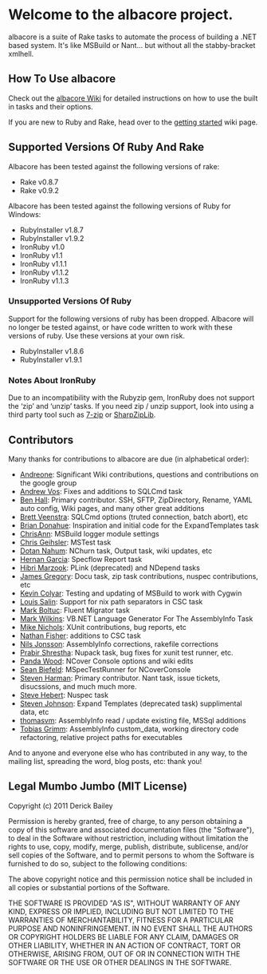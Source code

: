# Welcome to the albacore project.

albacore is a suite of Rake tasks to automate the process of building a .NET based system. It's like MSBuild or Nant... but without all the stabby-bracket xmlhell.

## How To Use albacore

Check out the [albacore Wiki](http://wiki.github.com/derickbailey/albacore) for detailed instructions on how to use the built in tasks and their options. 

If you are new to Ruby and Rake, head over to the [getting started](https://github.com/derickbailey/Albacore/wiki/Getting-Started) wiki page.

## Supported Versions Of Ruby And Rake

Albacore has been tested against the following versions of rake:

* Rake v0.8.7
* Rake v0.9.2

Albacore has been tested against the following versions of Ruby for Windows:

* RubyInstaller v1.8.7
* RubyInstaller v1.9.2
* IronRuby v1.0
* IronRuby v1.1
* IronRuby v1.1.1
* IronRuby v1.1.2
* IronRuby v1.1.3

### Unsupported Versions Of Ruby

Support for the following versions of ruby has been dropped. Albacore will no longer be tested against, or have code written to work with these versions of ruby. Use these versions at your own risk.

* RubyInstaller v1.8.6
* RubyInstaller v1.9.1

### Notes About IronRuby

Due to an incompatibility with the Rubyzip gem, IronRuby does not support the ‘zip’ and ‘unzip’ tasks. If you need zip / unzip support, look into using a third party tool such as [7-zip](http://7-zip.org) or [SharpZipLib](http://sharpdevelop.net/OpenSource/SharpZipLib/).

## Contributors

Many thanks for contributions to albacore are due (in alphabetical order):

* [Andreone](http://github.com/Andreone): Significant Wiki contributions, questions and contributions on the google group
* [Andrew Vos](http://github.com/AndrewVos): Fixes and additions to SQLCmd task
* [Ben Hall](http://github.com/benhall): Primary contributor. SSH, SFTP, ZipDirectory, Rename, YAML auto config, Wiki pages, and many other great additions
* [Brett Veenstra](http://github.com/brettveenstra): SQLCmd options (truted connection, batch abort), etc
* [Brian Donahue](http://github.com/briandonahue): Inspiration and initial code for the ExpandTemplates task
* [ChrisAnn](http://github.com/ChrisAnn): MSBuild logger module settings
* [Chris Geihsler](http://github.com/geihsler): MSTest task
* [Dotan Nahum](http://github.com/jondot): NChurn task, Output task, wiki updates, etc
* [Hernan Garcia](http://github.com/hgarcia): Specflow Report task
* [Hibri Marzook](http://github.com/hibri): PLink (deprecated) and NDepend tasks
* [James Gregory](http://github.com/jagregory): Docu task, zip task contributions, nuspec contributions, etc
* [Kevin Colyar](http://github.com/kevincolyar): Testing and updating of MSBuild to work with Cygwin
* [Louis Salin](http://github.com/louissalin): Support for nix path separators in CSC task
* [Mark Boltuc](http://github.com/mboltuc): Fluent Migrator task
* [Mark Wilkins](http://github.com/markwilk): VB.NET Language Generator For The AssemblyInfo Task
* [Mike Nichols](http://github.com/mnichols): XUnit contributions, bug reports, etc
* [Nathan Fisher](:http://github.com/nfisher): additions to CSC task
* [Nils Jonsson](http://github.com/njonsson): AssemblyInfo corrections, rakefile corrections
* [Prabir Shrestha](http://github.com/prabirshrestha): Nupack task, bug fixes for xunit test runner, etc.
* [Panda Wood](http://github.com/pandawood): NCover Console options and wiki edits
* [Sean Biefeld](http://github.com/seanbiefeld): MSpecTestRunner for NCoverConsole
* [Steven Harman](http://github.com/stevenharman): Primary contributor. Nant task, issue tickets, disucssions, and much much more.
* [Steve Hebert](http://github.com/stevehebert): Nuspec task
* [Steven Johnson](http://github.com/2020steve): Expand Templates (deprecated task) supplimental data, etc
* [thomasvm](http://github.com/thomasvm): AssemblyInfo read / update existing file, MSSql additions
* [Tobias Grimm](http://github.com/e-tobi): AssemblyInfo custom\_data, working directory code refactoring, relative project paths for executables

And to anyone and everyone else who has contributed in any way, to the mailing list, spreading the word, blog posts, etc: thank you!

## Legal Mumbo Jumbo (MIT License)

Copyright (c) 2011 Derick Bailey

Permission is hereby granted, free of charge, to any person obtaining a copy
of this software and associated documentation files (the "Software"), to deal
in the Software without restriction, including without limitation the rights
to use, copy, modify, merge, publish, distribute, sublicense, and/or sell
copies of the Software, and to permit persons to whom the Software is
furnished to do so, subject to the following conditions:

The above copyright notice and this permission notice shall be included in
all copies or substantial portions of the Software.

THE SOFTWARE IS PROVIDED "AS IS", WITHOUT WARRANTY OF ANY KIND, EXPRESS OR
IMPLIED, INCLUDING BUT NOT LIMITED TO THE WARRANTIES OF MERCHANTABILITY,
FITNESS FOR A PARTICULAR PURPOSE AND NONINFRINGEMENT. IN NO EVENT SHALL THE
AUTHORS OR COPYRIGHT HOLDERS BE LIABLE FOR ANY CLAIM, DAMAGES OR OTHER
LIABILITY, WHETHER IN AN ACTION OF CONTRACT, TORT OR OTHERWISE, ARISING FROM,
OUT OF OR IN CONNECTION WITH THE SOFTWARE OR THE USE OR OTHER DEALINGS IN
THE SOFTWARE.

